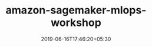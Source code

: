 ---
title: "amazon-sagemaker-mlops-workshop"
date: 2019-06-16T17:46:20+05:30
type: "organisations"
org_name: "Amazon Web Services - Labs"
repo_desc: "Machine Learning Ops Workshop with SageMaker: lab guides and materials."
repo_link: https://github.com/awslabs/amazon-sagemaker-mlops-workshop
---